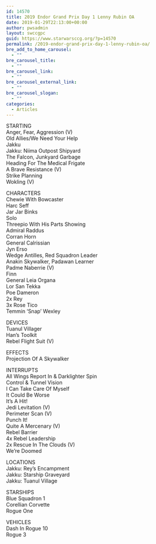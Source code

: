 ```yaml
---
id: 14570
title: 2019 Endor Grand Prix Day 1 Lenny Rubin OA
date: 2019-01-29T22:13:00+00:00
author: pwsadmin
layout: swccgpc
guid: https://www.starwarsccg.org/?p=14570
permalink: /2019-endor-grand-prix-day-1-lenny-rubin-oa/
bre_add_to_home_carousel:
  - ""
bre_carousel_title:
  - ""
bre_carousel_link:
  - ""
bre_carousel_external_link:
  - ""
bre_carousel_slogan:
  - ""
categories:
  - Articles
---
```

  


STARTING  
Anger, Fear, Aggression (V)  
Old Allies/We Need Your Help  
Jakku  
Jakku: Niima Outpost Shipyard  
The Falcon, Junkyard Garbage  
Heading For The Medical Frigate  
A Brave Resistance (V)  
Strike Planning  
Wokling (V)

CHARACTERS  
Chewie With Bowcaster  
Harc Seff  
Jar Jar Binks  
Solo  
Threepio With His Parts Showing  
Admiral Raddus  
Corran Horn  
General Calrissian  
Jyn Erso  
Wedge Antilles, Red Squadron Leader  
Anakin Skywalker, Padawan Learner  
Padme Naberrie (V)  
Finn  
General Leia Organa  
Lor San Tekka  
Poe Dameron  
2x Rey  
3x Rose Tico  
Temmin &#8216;Snap&#8217; Wexley

DEVICES  
Tuanul Villager  
Han&#8217;s Toolkit  
Rebel Flight Suit (V)

EFFECTS  
Projection Of A Skywalker

INTERRUPTS  
All Wings Report In & Darklighter Spin  
Control & Tunnel Vision  
I Can Take Care Of Myself  
It Could Be Worse  
It&#8217;s A Hit!  
Jedi Levitation (V)  
Perimeter Scan (V)  
Punch It!  
Quite A Mercenary (V)  
Rebel Barrier  
4x Rebel Leadership  
2x Rescue In The Clouds (V)  
We&#8217;re Doomed

LOCATIONS  
Jakku: Rey&#8217;s Encampment  
Jakku: Starship Graveyard  
Jakku: Tuanul Village

STARSHIPS  
Blue Squadron 1  
Corellian Corvette  
Rogue One

VEHICLES  
Dash In Rogue 10  
Rogue 3